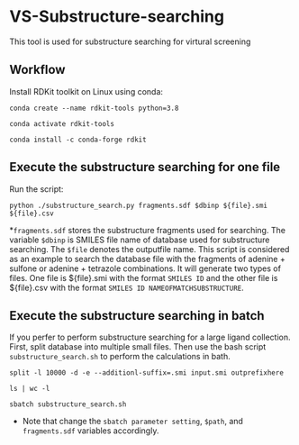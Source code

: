 # VS-Substructure-searching
This tool is used for substructure searching for virtural screening

## Workflow
Install RDKit toolkit on Linux using conda:
```
conda create --name rdkit-tools python=3.8
```
```
conda activate rdkit-tools
```
```
conda install -c conda-forge rdkit
```

## Execute the substructure searching for one file
Run the script:
```
python ./substructure_search.py fragments.sdf $dbinp ${file}.smi ${file}.csv
```
*`fragments.sdf` stores the substructure fragments used for searching. The variable `$dbinp` is SMILES file name of database used for substructure searching. The `$file` denotes the outputfile name. This script is considered as an example to search the database file with the fragments of adenine + sulfone or adenine + tetrazole combinations. It will generate two types of files. One file is ${file}.smi with the format `SMILES ID` and the other file is ${file}.csv with the format `SMILES ID NAMEOFMATCHSUBSTRUCTURE`. 


## Execute the substructure searching in batch
If you perfer to perform substructure searching for a large ligand collection. First, split database into multiple small files. Then use the bash script `substructure_search.sh` to perform the calculations in bath.
```
split -l 10000 -d -e --additionl-suffix=.smi input.smi outprefixhere
```
```
ls | wc -l
```
```
sbatch substructure_search.sh
```

* Note that change the `sbatch parameter setting`, `$path`, and `fragments.sdf` variables accordingly.  
